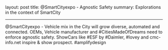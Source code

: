 layout: post
title: @SmartCityexpo - Agnostic Safety
summary: Explorations in the context of SmartCity

---

@SmartCityexpo - Vehicle mix in the City will grow diverse, automated and connected. OEMs, Vehicle manufacturer and #CitiesMadeOfDreams need to enforce agnostic safety. ShowCars like #ESF by #Daimler, #lovey and cmc-info.net inspire & show prospect. #amplifydesign



